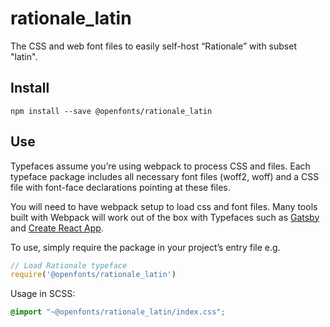 
# rationale_latin

The CSS and web font files to easily self-host “Rationale” with subset "latin".

## Install

`npm install --save @openfonts/rationale_latin`

## Use

Typefaces assume you’re using webpack to process CSS and files. Each typeface
package includes all necessary font files (woff2, woff) and a CSS file with
font-face declarations pointing at these files.

You will need to have webpack setup to load css and font files. Many tools built
with Webpack will work out of the box with Typefaces such as [Gatsby](https://github.com/gatsbyjs/gatsby)
and [Create React App](https://github.com/facebookincubator/create-react-app).

To use, simply require the package in your project’s entry file e.g.

```javascript
// Load Rationale typeface
require('@openfonts/rationale_latin')
```

Usage in SCSS:
```scss
@import "~@openfonts/rationale_latin/index.css";
```
